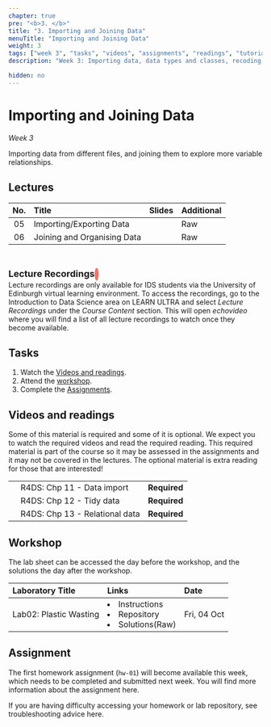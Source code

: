 ```yaml
---
chapter: true
pre: "<b>3. </b>"
title: "3. Importing and Joining Data"
menuTitle: "Importing and Joining Data" 
weight: 3
tags: ["week 3", "tasks", "videos", "assignments", "readings", "tutorials"]
description: "Week 3: Importing data, data types and classes, recoding."

hidden: no
---
```


# Importing and Joining Data

_Week 3_

Importing data from different files, and joining them to explore more variable relationships.

## Lectures

<!---
| <div style="width:50px;text-align:center">No.</div> | <div style="width:250px;text-align:left">Title</div> |  <div style="width:80px;text-align:center">Slides</div> | <div style="width:170px;text-align:center">Additional Links</div> | -->
| <div style="text-align:center">No.</div> | <div style="text-align:left">Title</div> |  <div style="text-align:center">Slides</div> | <div style="text-align:center">Additional</div> |
|:---:|:---------------------|:--------:|:------|
| 05  | Importing/Exporting Data | <span><a id = "lecture05"><i class="fas fa-desktop fa-lg"/></a></span> | <span><a id = "GHL05">Raw<i class="fab fa-fw fa-github"/></a></span> |
| 06  | Joining and Organising Data  | <span><a id = "lecture06"><i class="fas fa-desktop fa-lg"/></a></span> | <span><a id = "GHL06">Raw<i class="fab fa-fw fa-github"/></a></span> |

<br>
<p  style="text-align: left"> 
<font size=4pt><b>Lecture Recordings</b></font>
<span class="fa-stack" style="scale:70%">
    <i class="fas fa-backward fa-stack-1x fa-1x fa-flip-horizontal" style="color:#f37361; box-sizing: content-box; line-height: 24px; width: 24px; height: 24px; border-radius: 100%; border-style: solid; border-width: 4px;"></i>
</span>
<br>
Lecture recordings are only available for IDS students via the University of Edinburgh virtual learning environment. To access the recordings, go to the Introduction to Data Science area on LEARN ULTRA and select <em>Lecture Recordings</em>  under the <em>Course Content</em> section. This will open <em>echovideo</em> where you will find a list of all lecture recordings to watch once they become available. 

</p>



## Tasks

<ol>
  <li>Watch the <a href="#videos and readings">Videos and readings</a>.</li>
  <li>Attend the <a href="#workshop">workshop</a>.</li>
  <li>Complete the <a href="#assignment">Assignments</a>.</li>
</ol>

## Videos and readings

<p style="text-align: left">Some of this material is required and some of it is optional. We expect you to watch the required videos and read the required reading. This required material is part of the course so it may be assessed in the assignments and it may not be covered in the lectures. The optional material is extra reading for those that are interested!</p>

<!--
| <div style="width:50px"></div>  | <div style="width:420px"></div>  |  <div style="width:200px"></div> |
-->
|     |    |     |
|:---:|:---|:---:|
| <i class="fas fa-book"></i> | R4DS: <a id="R4DS11">Chp 11 - Data import</a> | **Required** |
| <i class="fas fa-book"></i> | R4DS: <a id="R4DS12">Chp 12 - Tidy data</a> | **Required** |
| <i class="fas fa-book"></i> | R4DS: <a id="R4DS13">Chp 13 - Relational data</a> | **Required** |

<!--
| <i class="fas fa-laptop"></i> | <a href="/assessments/project">Final Project Information (starting soon)</a> | Recommended |
| <i class="fas fa-file-video"></i> | <a id="MHL08extra">L08 supplement</a>: RStudio GUI, importing data | Optional |
-->

## Workshop

<p style="text-align: left"> The lab sheet can be accessed the day before the workshop, and the solutions the day after the workshop.</p>

<!--
| <div style="width:300px;text-align:left">Laboratory Title</div> | <div style="width:170px;text-align:left">Links</div> | <div style="width:180px;text-align:left">Date</div> |
|:---|:---|:---|
| Lab03: Nobel laureates | <li><a id="LAB3I">Instructions</a></li> <li><a id="LAB3R">Repository</a></li><li><a id="LAB3K">Solutions</a>(<a id="LAB3Kraw">Raw</a>)</li> |  Fri, 06 Oct, 16:00 UK  |
-->

| <div style="text-align:left">Laboratory Title</div> | <div style="text-align:left">Links</div> | <div style="text-align:left">Date</div> |
|:---|:---|:---|
| Lab02: Plastic Wasting | <li><a id="LAB2I">Instructions</a></li> <li><a id="LAB2R">Repository</a></li><li><a id="LAB2K">Solutions</a>(<a id="LAB2Kraw">Raw</a>)</li> |  Fri, 04 Oct  |


## Assignment

<span><p style="text-align: left">The first homework assignment (`hw-01`) will become available this week, which needs to be completed and submitted next week. You will find more information about the assignment <a id="homework">here</a>.</p></span>

<p style="text-align: left">If you are having difficulty accessing your homework or lab repository, see troubleshooting advice <a id="troubleshoot">here</a>.</p>


<!--
## Assignments

<p style="text-align: left">If you are having difficulty accessing your HW or Lab repo, see troubleshooting advice <a id="troubleshoot">here</a>.</p>

| <div style="width:300px;text-align:left">Assignment Title</div> | <div style="width:170px;text-align:left">Links</div> | <div style="width:180px;text-align:left">Due</div> |
|:---|:---|:---|
| HW02: Edinburgh AirBnB | <li><a id="HW2I">Instructions</a></li> <li><a id="HW2R">Repository</a></li><li><a id="HW2K">Solutions</a>(<a id="HW2Kraw">Raw</a>)</li> | Fri, 21 Oct, 12:00 UK (Wk 5) |
| OQ03: Data wrangling and Visualisation | <li><a id="OQ3">Quiz</a></li> | Mon, 17 Oct, 12:00 UK |


## Interactive R tutorials

<p style="text-align: left"> The following are interactive R tutorials, designed to give you more practice with R. These are optional, but they will show up in your next homework assignment, so you should gain familiarity with it. If you’re struggling with any of the topics covered this week, we strongly recommend you work through the interactive tutorials.</p>

|  <div style="width:480px"></div>  |  <div style="width:200px"></div>  |
|:---|:---|
| <a id="RT5">What should I major in?</a> | Extra practice |
| <a id="AE4a">Application exercise 4a - Hotels + Data types</a> | Help: <a id="OpeningaProject">Opening a Project</a> |
| <a id="AE4b">Application exercise 4b - Nobels + Sales + Data import</a> | Help: <a id="OpeningaProject">Opening a Project</a> |
-->

